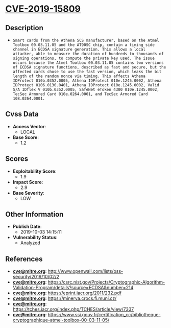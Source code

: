 
# [CVE-2019-15809](http://www.openwall.com/lists/oss-security/2019/10/02/2)

## Description

- `Smart cards from the Athena SCS manufacturer, based on the Atmel Toolbox 00.03.11.05 and the AT90SC chip, contain a timing side channel in ECDSA signature generation. This allows a local attacker, able to measure the duration of hundreds to thousands of signing operations, to compute the private key used. The issue occurs because the Atmel Toolbox 00.03.11.05 contains two versions of ECDSA signature functions, described as fast and secure, but the affected cards chose to use the fast version, which leaks the bit length of the random nonce via timing. This affects Athena IDProtect 010b.0352.0005, Athena IDProtect 010e.1245.0002, Athena IDProtect 0106.0130.0401, Athena IDProtect 010e.1245.0002, Valid S/A IDflex V 010b.0352.0005, SafeNet eToken 4300 010e.1245.0002, TecSec Armored Card 010e.0264.0001, and TecSec Armored Card 108.0264.0001.`

## Cvss Data

- **Access Vector**:
  - LOCAL
- **Base Score**:
  - 1.2

## Scores

- **Exploitability Score**:
  - 1.9
- **Impact Score**:
  - 2.9
- **Base Severity**:
  - LOW

## Other Information

- **Publish Date**:
  - 2019-10-03 14:15:11
- **Vulnerability Status**:
  - Analyzed

## References

- **cve@mitre.org**: http://www.openwall.com/lists/oss-security/2019/10/02/2
- **cve@mitre.org**: https://csrc.nist.gov/Projects/Cryptographic-Algorithm-Validation-Program/details?source=ECDSA&number=214
- **cve@mitre.org**: https://eprint.iacr.org/2011/232.pdf
- **cve@mitre.org**: https://minerva.crocs.fi.muni.cz/
- **cve@mitre.org**: https://tches.iacr.org/index.php/TCHES/article/view/7337
- **cve@mitre.org**: https://www.ssi.gouv.fr/certification_cc/bibliotheque-cryptographique-atmel-toolbox-00-03-11-05/
